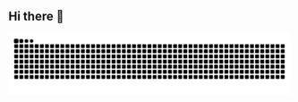 ## Hi there 👋







![snake gif](https://github.com/xSilkRoadx/xSilkRoadx/blob/output/github-snake-dark.svg)
